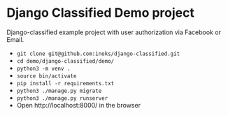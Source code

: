# Django Classified Demo project #

Django-classified example project with user authorization via Facebook or Email.

- `git clone git@github.com:inoks/django-classified.git`
- `cd demo/django-classified/demo/`
- `python3 -m venv .`
- `source bin/activate`
- `pip install -r requirements.txt`
- `python3 ./manage.py migrate`
- `python3 ./manage.py runserver`
- Open http://localhost:8000/ in the browser
